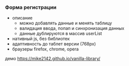 ### Форма регистрации

- описание
  - можно добавлять данные и менять таблицу
  - валидация ввода, попап и синхронизация данных
  - данные дублируются в массив userList
- нативный js, без библиотек
- адаптивность до таблет версии (768px)
- браузеры firefox, chrome, opera

демо https://mike2142.github.io/vanilla-library/
